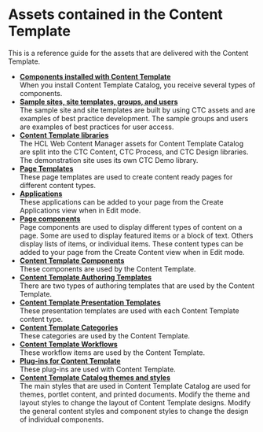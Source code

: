 # Assets contained in the Content Template

This is a reference guide for the assets that are delivered with the Content Template.

-   **[Components installed with Content Template](../ctc/ctc_inst_components.md)**  
When you install Content Template Catalog, you receive several types of components.
-   **[Sample sites, site templates, groups, and users](../ctc/ctc-assets-sample-sites.md)**  
The sample site and site templates are built by using CTC assets and are examples of best practice development. The sample groups and users are examples of best practices for user access.
-   **[Content Template libraries](../ctc/ctc_arch_lib.md)**  
The HCL Web Content Manager assets for Content Template Catalog are split into the CTC Content, CTC Process, and CTC Design libraries. The demonstration site uses its own CTC Demo library.
-   **[Page Templates](../ctc/ctc-assets-page-templates.md)**  
These page templates are used to create content ready pages for different content types.
-   **[Applications](../ctc/ctc-portlet-types-ctc.md)**  
These applications can be added to your page from the Create Applications view when in Edit mode.
-   **[Page components](../ctc/ctc-portlet-types.md)**  
Page components are used to display different types of content on a page. Some are used to display featured items or a block of text. Others display lists of items, or individual items. These content types can be added to your page from the Create Content view when in Edit mode.
-   **[Content Template Components](../ctc/ctc-assets-components.md)**  
These components are used by the Content Template.
-   **[Content Template Authoring Templates](../ctc/ctc-assets-authoring-templates.md)**  
There are two types of authoring templates that are used by the Content Template.
-   **[Content Template Presentation Templates](../ctc/ctc-assets-presentation-templates.md)**  
These presentation templates are used with each Content Template content type.
-   **[Content Template Categories](../ctc/ctc-assets-categories.md)**  
These categories are used by the Content Template.
-   **[Content Template Workflows](../ctc/ctc-assets-workflows.md)**  
These workflow items are used by the Content Template.
-   **[Plug-ins for Content Template](../ctc/ctc_arch_plugins_auth_branch_copy.md)**  
These plug-ins are used with Content Template.
-   **[Content Template Catalog themes and styles](../ctc/ctc_arch_css.md)**  
The main styles that are used in Content Template Catalog are used for themes, portlet content, and printed documents. Modify the theme and layout styles to change the layout of Content Template designs. Modify the general content styles and component styles to change the design of individual components.


